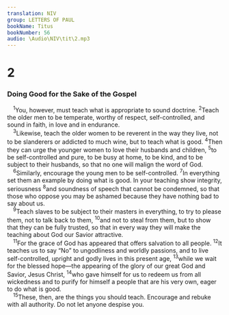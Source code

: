 ```yaml
---
translation: NIV
group: LETTERS OF PAUL
bookName: Titus 
bookNumber: 56
audio: \Audio\NIV\tit\2.mp3
---
```


<div class="title"><h1>2</h1><h3>Doing Good for the Sake of the Gospel </h3></div>
<span class="verse tit_2_1"> <sup>1</sup>You, however, must teach what is appropriate to sound doctrine. </span>
<span class="verse tit_2_2"><sup>2</sup>Teach the older men to be temperate, worthy of respect, self-controlled, and sound in faith, in love and in endurance. <br/></span>
<span class="verse tit_2_3"> <sup>3</sup>Likewise, teach the older women to be reverent in the way they live, not to be slanderers or addicted to much wine, but to teach what is good. </span>
<span class="verse tit_2_4"><sup>4</sup>Then they can urge the younger women to love their husbands and children, </span>
<span class="verse tit_2_5"><sup>5</sup>to be self-controlled and pure, to be busy at home, to be kind, and to be subject to their husbands, so that no one will malign the word of God. <br/></span>
<span class="verse tit_2_6"> <sup>6</sup>Similarly, encourage the young men to be self-controlled. </span>
<span class="verse tit_2_7"><sup>7</sup>In everything set them an example by doing what is good. In your teaching show integrity, seriousness </span>
<span class="verse tit_2_8"><sup>8</sup>and soundness of speech that cannot be condemned, so that those who oppose you may be ashamed because they have nothing bad to say about us. <br/></span>
<span class="verse tit_2_9"> <sup>9</sup>Teach slaves to be subject to their masters in everything, to try to please them, not to talk back to them, </span>
<span class="verse tit_2_10"><sup>10</sup>and not to steal from them, but to show that they can be fully trusted, so that in every way they will make the teaching about God our Savior attractive. <br/></span>
<span class="verse tit_2_11"> <sup>11</sup>For the grace of God has appeared that offers salvation to all people. </span>
<span class="verse tit_2_12"><sup>12</sup>It teaches us to say “No” to ungodliness and worldly passions, and to live self-controlled, upright and godly lives in this present age, </span>
<span class="verse tit_2_13"><sup>13</sup>while we wait for the blessed hope—the appearing of the glory of our great God and Savior, Jesus Christ, </span>
<span class="verse tit_2_14"><sup>14</sup>who gave himself for us to redeem us from all wickedness and to purify for himself a people that are his very own, eager to do what is good. <br/></span>
<span class="verse tit_2_15"> <sup>15</sup>These, then, are the things you should teach. Encourage and rebuke with all authority. Do not let anyone despise you. <br/></span>
